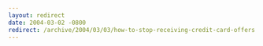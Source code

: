 ```yaml
---
layout: redirect
date: 2004-03-02 -0800
redirect: /archive/2004/03/03/how-to-stop-receiving-credit-card-offers.aspx/
---
```

